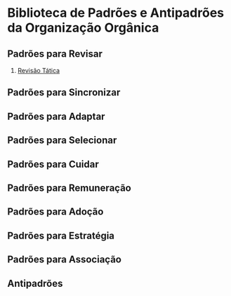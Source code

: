 # Biblioteca de Padrões e Antipadrões da Organização Orgânica

## Padrões para Revisar

1. [Revisão Tática](padroes/revisao-tatica.md)

## Padrões para Sincronizar

## Padrões para Adaptar

## Padrões para Selecionar

## Padrões para Cuidar

## Padrões para Remuneração

## Padrões para Adoção

## Padrões para Estratégia

## Padrões para Associação

## Antipadrões
